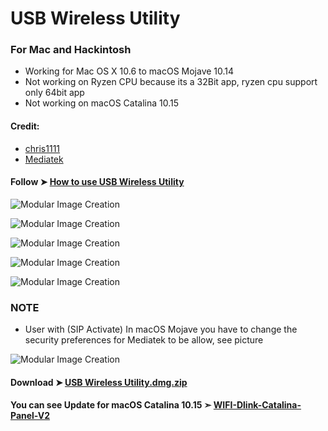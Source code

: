 # USB Wireless Utility

### For Mac and Hackintosh
- Working for Mac OS X 10.6 to macOS Mojave 10.14
- Not working on Ryzen CPU because its a 32Bit app, ryzen cpu support only 64bit app
- Not working on macOS Catalina 10.15

#### Credit:
- [chris1111](https://github.com/chris1111)
- [Mediatek](https://www.mediatek.com)

#### Follow ➤ [How to use USB Wireless Utility](https://github.com/chris1111/USB-Wireless-Utility/blob/master/ReadMe.pdf)

![Modular Image Creation](https://i25.servimg.com/u/f25/18/50/18/69/captu553.png)

![Modular Image Creation](https://i25.servimg.com/u/f25/18/50/18/69/scree101.png)

![Modular Image Creation](https://i25.servimg.com/u/f25/18/50/18/69/scree106.png)

![Modular Image Creation](https://i25.servimg.com/u/f25/18/50/18/69/scree103.png)

![Modular Image Creation](https://i25.servimg.com/u/f25/18/50/18/69/scree104.png)

### NOTE 
- User with (SIP Activate) In macOS Mojave you have to change the security preferences for Mediatek to be allow, see picture

![Modular Image Creation](https://i25.servimg.com/u/f25/18/50/18/69/68747417.png)


#### Download ➤ [USB Wireless Utility.dmg.zip ](https://github.com/chris1111/USB-Wireless-Utility/releases/tag/V1)


#### You can see Update for macOS Catalina 10.15 ➣ [WIFI-Dlink-Catalina-Panel-V2](https://github.com/chris1111/WIFI-Dlink-Catalina-Panel-V2)
